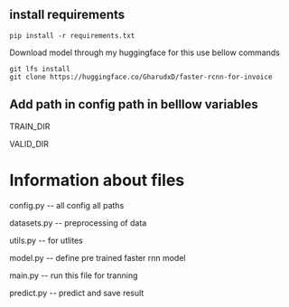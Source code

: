 ## install requirements

```
pip install -r requirements.txt
```
Download model through my huggingface for this use bellow commands

```
git lfs install
git clone https://huggingface.co/GharudxD/faster-rcnn-for-invoice
```

## Add path in config path in belllow variables

TRAIN_DIR

VALID_DIR

# Information about files

config.py -- all config all paths

datasets.py -- preprocessing of data

utils.py -- for utlites

model.py -- define pre trained faster rnn model

main.py -- run this file for tranning

predict.py -- predict and save result
